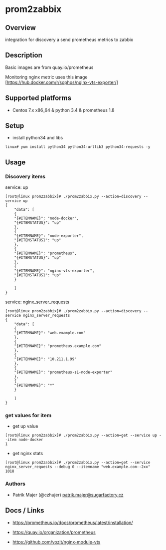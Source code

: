 # prom2zabbix

## Overview

integration for discovery a send prometheus metrics to zabbix

## Description

Basic images are from quay.io/prometheus

Monitoring nginx metric uses this image [https://hub.docker.com/r/sophos/nginx-vts-exporter/]

## Supported platforms

* Centos 7.x x86_64 & python 3.4 & prometheus 1.8

## Setup

* install python34 and libs

```
linux# yum install python34 python34-urllib3 python34-requests -y
```

## Usage

### Discovery items

service: up

```
[root@linux prom2zabbix]# ./prom2zabbix.py --action=discovery --service up
{
    "data": [
    {
	"{#ITEMNAME}": "node-docker",
	"{#ITEMSTATUS}": "up"
    },
    {
	"{#ITEMNAME}": "node-exporter",
	"{#ITEMSTATUS}": "up"
    },
    {
	"{#ITEMNAME}": "prometheus",
	"{#ITEMSTATUS}": "up"
    },
    {
	"{#ITEMNAME}": "nginx-vts-exporter",
	"{#ITEMSTATUS}": "up"
    }

    ]
}
```

service: nginx_server_requests

```
[root@linux prom2zabbix]# ./prom2zabbix.py --action=discovery --service nginx_server_requests
{
    "data": [
    {
	"{#ITEMNAME}": "web.example.com"
    },
    {
	"{#ITEMNAME}": "prometheus.example.com"
    },
    {
	"{#ITEMNAME}": "10.211.1.99"
    },
    {
	"{#ITEMNAME}": "prometheus-s1-node-exporter"
    },
    {
	"{#ITEMNAME}": "*"
    }

    ]
}
```

### get values for item

* get up value

```
[root@linux prom2zabbix]# ./prom2zabbix.py --action=get --service up --item node-docker
1
```

* get nginx stats

```
[root@linux prom2zabbix]# ./prom2zabbix.py --action=get --service nginx_server_requests --debug 0 --itemname "web.example.com--2xx"
1018
```

### Authors

* Patrik Majer (@czhujer) <patrik.majer@sugarfactory.cz>

## Docs / Links

* https://prometheus.io/docs/prometheus/latest/installation/

* https://quay.io/organization/prometheus

* https://github.com/vozlt/nginx-module-vts


